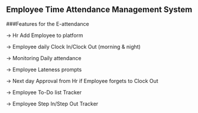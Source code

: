

## Employee Time Attendance Management System


###Features for the E-attendance

-> Hr Add Employee to platform

-> Employee daily Clock In/Clock Out (morning & night)

-> Monitoring Daily attendance

-> Employee Lateness prompts

-> Next day Approval from Hr if Employee forgets to Clock Out

-> Employee To-Do list Tracker

-> Employee Step In/Step Out Tracker

